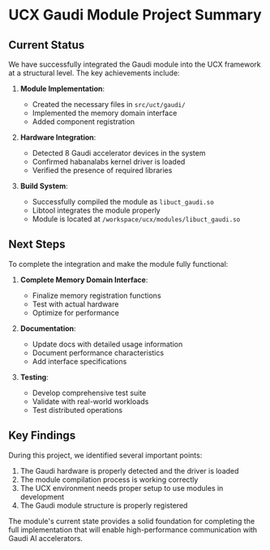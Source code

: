 # UCX Gaudi Module Project Summary

## Current Status

We have successfully integrated the Gaudi module into the UCX framework at a structural level. The key achievements include:

1. **Module Implementation**: 
   - Created the necessary files in `src/uct/gaudi/`
   - Implemented the memory domain interface
   - Added component registration

2. **Hardware Integration**:
   - Detected 8 Gaudi accelerator devices in the system
   - Confirmed habanalabs kernel driver is loaded
   - Verified the presence of required libraries

3. **Build System**:
   - Successfully compiled the module as `libuct_gaudi.so`
   - Libtool integrates the module properly
   - Module is located at `/workspace/ucx/modules/libuct_gaudi.so`

## Next Steps

To complete the integration and make the module fully functional:

1. **Complete Memory Domain Interface**:
   - Finalize memory registration functions
   - Test with actual hardware
   - Optimize for performance

2. **Documentation**:
   - Update docs with detailed usage information
   - Document performance characteristics
   - Add interface specifications

3. **Testing**:
   - Develop comprehensive test suite
   - Validate with real-world workloads
   - Test distributed operations

## Key Findings

During this project, we identified several important points:

1. The Gaudi hardware is properly detected and the driver is loaded
2. The module compilation process is working correctly
3. The UCX environment needs proper setup to use modules in development
4. The Gaudi module structure is properly registered

The module's current state provides a solid foundation for completing the full implementation that will enable high-performance communication with Gaudi AI accelerators.
